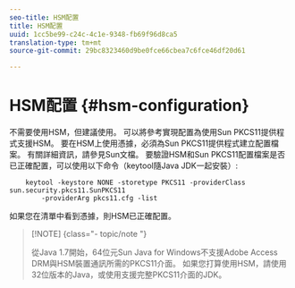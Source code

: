 ```yaml
---
seo-title: HSM配置
title: HSM配置
uuid: 1cc5be99-c24c-4c1e-9348-fb69f96d8ca5
translation-type: tm+mt
source-git-commit: 29bc8323460d9be0fce66cbea7c6fce46df20d61

---
```



# HSM配置 {#hsm-configuration}

不需要使用HSM，但建議使用。 可以將參考實現配置為使用Sun PKCS11提供程式支援HSM。 要在HSM上使用憑據，必須為Sun PKCS11提供程式建立配置檔案。 有關詳細資訊，請參見Sun文檔。 要驗證HSM和Sun PKCS11配置檔案是否已正確配置，可以使用以下命令（keytool隨Java JDK一起安裝）:

```
    keytool -keystore NONE -storetype PKCS11 -providerClass sun.security.pkcs11.SunPKCS11 
        -providerArg pkcs11.cfg -list
```

如果您在清單中看到憑據，則HSM已正確配置。

>[!NOTE] {class=&quot;- topic/note &quot;}
>
>從Java 1.7開始，64位元Sun Java for Windows不支援Adobe Access DRM與HSM裝置通訊所需的PKCS11介面。 如果您打算使用HSM，請使用32位版本的Java，或使用支援完整PKCS11介面的JDK。

